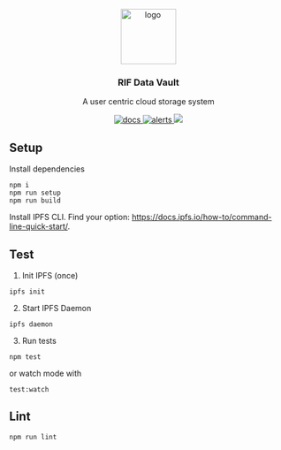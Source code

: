 <p align="middle">
    <img src="https://www.rifos.org/assets/img/logo.svg" alt="logo" height="100" >
</p>
<h3 align="middle">RIF Data Vault</h3>
<p align="middle">
    A user centric cloud storage system
</p>
<p align="middle">
  <a href="https://rsksmart.github.io/rif-identity-docs/data-vault">
    <img src="https://img.shields.io/badge/-docs-brightgreen" alt="docs" />
  </a>
  <a href="https://lgtm.com/projects/g/rsksmart/rif-data-vault/alerts/">
    <img src="https://img.shields.io/lgtm/alerts/github/rsksmart/rif-data-vault" alt="alerts">
  </a>
  <a href="https://lgtm.com/projects/g/rsksmart/rif-data-vault/context:javascript">
    <img src="https://img.shields.io/lgtm/grade/javascript/github/rsksmart/rif-data-vault">
  </a>
</p>

## Setup

Install dependencies

```
npm i
npm run setup
npm run build
```

Install IPFS CLI. Find your option: https://docs.ipfs.io/how-to/command-line-quick-start/.

## Test

1. Init IPFS (once)

  ```
  ipfs init
  ```

2. Start IPFS Daemon

  ```
  ipfs daemon
  ```

3. Run tests

  ```
  npm test
  ```

  or watch mode with

  ```
  test:watch
  ```

## Lint

```
npm run lint
```
